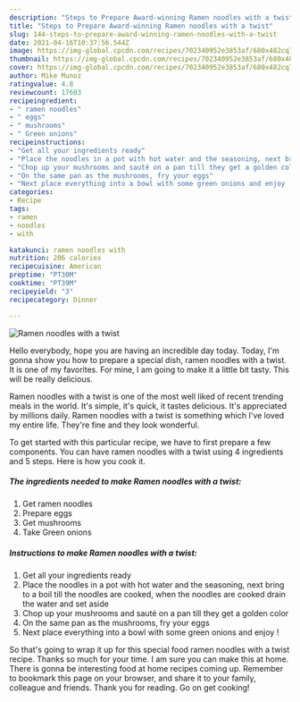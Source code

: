 ```yaml
---
description: "Steps to Prepare Award-winning Ramen noodles with a twist"
title: "Steps to Prepare Award-winning Ramen noodles with a twist"
slug: 144-steps-to-prepare-award-winning-ramen-noodles-with-a-twist
date: 2021-04-16T10:37:56.544Z
image: https://img-global.cpcdn.com/recipes/702340952e3853af/680x482cq70/ramen-noodles-with-a-twist-recipe-main-photo.jpg
thumbnail: https://img-global.cpcdn.com/recipes/702340952e3853af/680x482cq70/ramen-noodles-with-a-twist-recipe-main-photo.jpg
cover: https://img-global.cpcdn.com/recipes/702340952e3853af/680x482cq70/ramen-noodles-with-a-twist-recipe-main-photo.jpg
author: Mike Munoz
ratingvalue: 4.8
reviewcount: 17603
recipeingredient:
- " ramen noodles"
- " eggs"
- " mushrooms"
- " Green onions"
recipeinstructions:
- "Get all your ingredients ready"
- "Place the noodles in a pot with hot water and the seasoning, next bring to a boil till the noodles are cooked, when the noodles are cooked drain the water and set aside"
- "Chop up your mushrooms and sauté on a pan till they get a golden color"
- "On the same pan as the mushrooms, fry your eggs"
- "Next place everything into a bowl with some green onions and enjoy !"
categories:
- Recipe
tags:
- ramen
- noodles
- with

katakunci: ramen noodles with 
nutrition: 206 calories
recipecuisine: American
preptime: "PT30M"
cooktime: "PT39M"
recipeyield: "3"
recipecategory: Dinner

---
```



![Ramen noodles with a twist](https://img-global.cpcdn.com/recipes/702340952e3853af/680x482cq70/ramen-noodles-with-a-twist-recipe-main-photo.jpg)

Hello everybody, hope you are having an incredible day today. Today, I'm gonna show you how to prepare a special dish, ramen noodles with a twist. It is one of my favorites. For mine, I am going to make it a little bit tasty. This will be really delicious.

Ramen noodles with a twist is one of the most well liked of recent trending meals in the world. It's simple, it's quick, it tastes delicious. It's appreciated by millions daily. Ramen noodles with a twist is something which I've loved my entire life. They're fine and they look wonderful.




To get started with this particular recipe, we have to first prepare a few components. You can have ramen noodles with a twist using 4 ingredients and 5 steps. Here is how you cook it.

<!--inarticleads1-->

##### The ingredients needed to make Ramen noodles with a twist:

1. Get  ramen noodles
1. Prepare  eggs
1. Get  mushrooms
1. Take  Green onions




<!--inarticleads2-->

##### Instructions to make Ramen noodles with a twist:

1. Get all your ingredients ready
1. Place the noodles in a pot with hot water and the seasoning, next bring to a boil till the noodles are cooked, when the noodles are cooked drain the water and set aside
1. Chop up your mushrooms and sauté on a pan till they get a golden color
1. On the same pan as the mushrooms, fry your eggs
1. Next place everything into a bowl with some green onions and enjoy !




So that's going to wrap it up for this special food ramen noodles with a twist recipe. Thanks so much for your time. I am sure you can make this at home. There is gonna be interesting food at home recipes coming up. Remember to bookmark this page on your browser, and share it to your family, colleague and friends. Thank you for reading. Go on get cooking!
